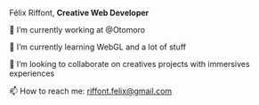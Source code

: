 Félix Riffont, **Creative Web Developer**

🔭 I’m currently working at @Otomoro

🌱 I’m currently learning WebGL and a lot of stuff

👯 I’m looking to collaborate on creatives projects with immersives experiences

📫 How to reach me: riffont.felix@gmail.com
